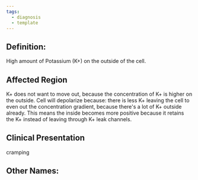 ```yaml
---
tags:
  - diagnosis
  - template
---
```


## Definition:
High amount of Potassium (K+) on the outside of the cell. 

## Affected Region  
K+ does not want to move out, because the concentration of K+ is higher on the outside. 
Cell will depolarize because: there is less K+ leaving the cell to even out the concentration gradient, because there's a lot of K+ outside already. This means the inside becomes more positive because it retains the K+ instead of leaving through K+ leak channels. 

## Clinical Presentation
cramping


## Other Names: 



